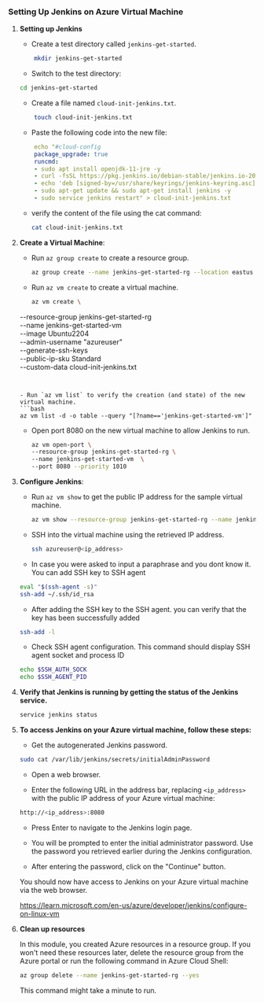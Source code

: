 ### Setting Up Jenkins on Azure Virtual Machine

1. **Setting up Jenkins**

    - Create a test directory called `jenkins-get-started`.
    
    ```bash
        mkdir jenkins-get-started
    ```

    - Switch to the test directory:
    ```bash
   cd jenkins-get-started
    ```

    - Create a file named `cloud-init-jenkins.txt`. 
    ```bash
        touch cloud-init-jenkins.txt
    ```


    - Paste the following code into the new file:
    ```yaml
        echo "#cloud-config
        package_upgrade: true
        runcmd:
        - sudo apt install openjdk-11-jre -y
        - curl -fsSL https://pkg.jenkins.io/debian-stable/jenkins.io-2023.key | sudo tee /usr/share/keyrings/jenkins-keyring.asc > /dev/null
        - echo 'deb [signed-by=/usr/share/keyrings/jenkins-keyring.asc] https://pkg.jenkins.io/debian-stable binary/' | sudo tee /etc/apt/sources.list.d/jenkins.list > /dev/null
        - sudo apt-get update && sudo apt-get install jenkins -y
        - sudo service jenkins restart" > cloud-init-jenkins.txt
    ```

    - verify the content of the file using the cat command:
        ```bash
        cat cloud-init-jenkins.txt
        ```



2. **Create a Virtual Machine**:
   - Run `az group create` to create a resource group.
     ```bash
     az group create --name jenkins-get-started-rg --location eastus
     ```


   - Run `az vm create` to create a virtual machine.
     ```bash
     az vm create \
    --resource-group jenkins-get-started-rg \
    --name jenkins-get-started-vm \
    --image Ubuntu2204  \
    --admin-username "azureuser" \
    --generate-ssh-keys \
    --public-ip-sku Standard \
    --custom-data cloud-init-jenkins.txt
     ```


   - Run `az vm list` to verify the creation (and state) of the new virtual machine.
     ```bash
     az vm list -d -o table --query "[?name=='jenkins-get-started-vm']"
     ```


   - Open port 8080 on the new virtual machine to allow Jenkins to run.
     ```bash
     az vm open-port \
     --resource-group jenkins-get-started-rg \
     --name jenkins-get-started-vm  \
     --port 8080 --priority 1010
     ```


2. **Configure Jenkins**:
   - Run `az vm show` to get the public IP address for the sample virtual machine.

     ```bash
     az vm show --resource-group jenkins-get-started-rg --name jenkins-get-started-vm -d --query '[publicIps]' --output tsv
     ```


   - SSH into the virtual machine using the retrieved IP address.

     ```bash
     ssh azureuser@<ip_address>
     ```

    - In case you were asked to input a paraphrase and you dont know it. You can add SSH key to SSH agent

     ```bash
     eval "$(ssh-agent -s)"
     ssh-add ~/.ssh/id_rsa
     ```

    - After adding the SSH key to the SSH agent. you can verify that the key has been successfully added

     ```bash
     ssh-add -l
     ```

    - Check SSH agent configuration. This command should display SSH agent socket and process ID

     ```bash
     echo $SSH_AUTH_SOCK
     echo $SSH_AGENT_PID
     ```

3. **Verify that Jenkins is running by getting the status of the Jenkins service.**
    ```bash
    service jenkins status
    ```

4. **To access Jenkins on your Azure virtual machine, follow these steps:**

    - Get the autogenerated Jenkins password.
    ```bash
    sudo cat /var/lib/jenkins/secrets/initialAdminPassword
    ```

    - Open a web browser.

    - Enter the following URL in the address bar, replacing `<ip_address>` with the public IP address of your Azure virtual machine:
   ```bash
   http://<ip_address>:8080
   ```

    - Press Enter to navigate to the Jenkins login page.
    - You will be prompted to enter the initial administrator password. Use the password you retrieved earlier during the Jenkins  configuration.

    - After entering the password, click on the "Continue" button.

    You should now have access to Jenkins on your Azure virtual machine via the web browser.



    https://learn.microsoft.com/en-us/azure/developer/jenkins/configure-on-linux-vm




5. **Clean up resources**

    In this module, you created Azure resources in a resource group. If you won't need these resources later, delete the resource group from the Azure portal or run the following command in Azure Cloud Shell:

    ```bash
    az group delete --name jenkins-get-started-rg --yes
    ```
    This command might take a minute to run.
